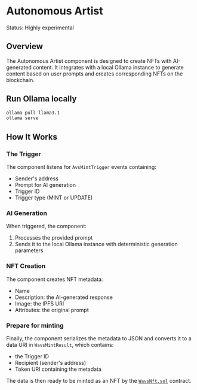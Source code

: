 # Autonomous Artist

Status: Highly experimental

## Overview

The Autonomous Artist component is designed to create NFTs with AI-generated content. It integrates with a local Ollama instance to generate content based on user prompts and creates corresponding NFTs on the blockchain.

## Run Ollama locally

```bash
ollama pull llama3.1
ollama serve
```

## How It Works

### The Trigger

The component listens for `AvsMintTrigger` events containing:
- Sender's address
- Prompt for AI generation
- Trigger ID
- Trigger type (MINT or UPDATE)

### AI Generation

When triggered, the component:
1. Processes the provided prompt
2. Sends it to the local Ollama instance with deterministic generation parameters

### NFT Creation

The component creates NFT metadata:
- Name
- Description: the AI-generated response
- Image: the IPFS URI
- Attributes: the original prompt

### Prepare for minting

Finally, the component serializes the metadata to JSON and converts it to a data URI in `WavsMintResult`, which contains:
  - the Trigger ID
  - Recipient (sender's address)
  - Token URI containing the metadata

The data is then ready to be minted as an NFT by the [`WavsNft.sol`](/src/contracts/WavsNft.sol) contract.
